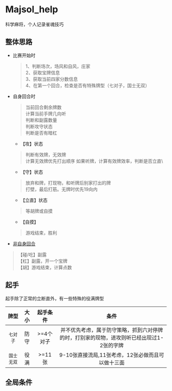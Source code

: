 # Majsol_help

科学麻将，个人记录雀魂技巧

## 整体思路

- 比赛开始时
    > 1、判断场次，场风和自风，庄家\
    >2、获取宝牌信息\
    3、获取当前四家分数信息\
    4、在第一个回合，检查是否有特殊牌型（七对子，国士无双）

- 自身回合时
  > 当前回合剩余牌数\
  计算当前手牌几向听\
  判断和副露数量\
  判断攻守状态\
  判断是否有暗杠
  - 【攻】状态
  >判断有效牌，无效牌\
  计算无效牌优先打出顺序
  如果听牌，计算有效牌效率，判断是否立直\
  - 【守】状态
  >放弃和牌，打现物，和听牌后别家打出的牌\
  打壁，最后打筋。无牌时优先19向内
  - 【立直】状态
  > 等胡牌或自摸
  - 【自摸】
  > 游戏结束，胜利
- [非自身回合](./readme/ohter_round.md)

> 【碰/吃】副露\
【杠】副露，开一个宝牌\
【胡】游戏结束，计算点数

## 起手

起手除了正常的立断直外，有一些特殊的役满牌型

|        牌型         |  大小  | 起手条件  |                                   条件                                                              |
| :-------------------: | :----: | :-----: | :--------------------------------------------------------------------------------------------------------: |
| `七对子`  |  防守  |   >=4个对子   |      并不优先考虑，属于防守策略，抓到六对停牌的时，打别家的现物，进攻则听已经出现过1-2张的字牌           |
|  `国士无双`   |  役满  |   >=11张   |                                               9-10张直接流局,11张考虑，12张必做而且可以做十三面                                                |

## 全局条件
